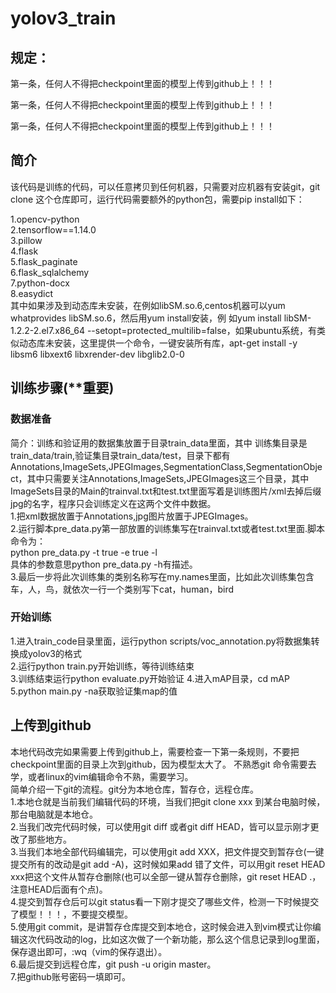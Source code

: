 # yolov3_train   
## 规定：  
第一条，任何人不得把checkpoint里面的模型上传到github上！！！

第一条，任何人不得把checkpoint里面的模型上传到github上！！！

第一条，任何人不得把checkpoint里面的模型上传到github上！！！  
## 简介
该代码是训练的代码，可以任意拷贝到任何机器，只需要对应机器有安装git，git clone 这个仓库即可，运行代码需要额外的python包，需要pip install如下：

1.opencv-python  
2.tensorflow==1.14.0  
3.pillow  
4.flask  
5.flask_paginate  
6.flask_sqlalchemy  
7.python-docx  
8.easydict  
其中如果涉及到动态库未安装，在例如libSM.so.6,centos机器可以yum whatprovides libSM.so.6，然后用yum install安装，例
如yum install libSM-1.2.2-2.el7.x86_64 --setopt=protected_multilib=false，如果ubuntu系统，有类似动态库未安装，这里提供一个命令，一键安装所有库，apt-get install -y libsm6 libxext6 libxrender-dev libglib2.0-0
## 训练步骤(**重要)
### 数据准备
简介：训练和验证用的数据集放置于目录train_data里面，其中
训练集目录是train_data/train,验证集目录train_data/test，目录下都有Annotations,ImageSets,JPEGImages,SegmentationClass,SegmentationObject，其中只需要关注Annotations,ImageSets,JPEGImages这三个目录，其中ImageSets目录的Main的trainval.txt和test.txt里面写着是训练图片/xml去掉后缀jpg的名字，程序只会训练定义在这两个文件中数据。  
1.把xml数据放置于Annotations,jpg图片放置于JPEGImages。  
2.运行脚本pre_data.py第一部放置的训练集写在trainval.txt或者test.txt里面.脚本命令为：  
python pre_data.py -t true -e true -l  
具体的参数意思python pre_data.py -h有描述。  
3.最后一步将此次训练集的类别名称写在my.names里面，比如此次训练集包含车，人，鸟，就依次一行一个类别写下cat，human，bird  
### 开始训练
1.进入train_code目录里面，运行python scripts/voc_annotation.py将数据集转换成yolov3的格式  
2.运行python train.py开始训练，等待训练结束  
3.训练结束运行python evaluate.py开始验证
4.进入mAP目录，cd mAP
5.python main.py -na获取验证集map的值
## 上传到github
本地代码改完如果需要上传到github上，需要检查一下第一条规则，不要把checkpoint里面的目录上次到github，因为模型太大了。 不熟悉git 命令需要去学，或者linux的vim编辑命令不熟，需要学习。  
简单介绍一下git的流程。git分为本地仓库，暂存仓，远程仓库。  
1.本地仓就是当前我们编辑代码的环境，当我们把git clone xxx 到某台电脑时候，那台电脑就是本地仓。  
2.当我们改完代码时候，可以使用git diff 或者git diff HEAD，皆可以显示刚才更改了那些地方。  
3.当我们本地全部代码编辑完，可以使用git add XXX，把文件提交到暂存仓(一键提交所有的改动是git add -A)，这时候如果add 错了文件，可以用git reset HEAD xxx把这个文件从暂存仓删除(也可以全部一键从暂存仓删除，git reset HEAD .，注意HEAD后面有个点)。  
4.提交到暂存仓后可以git status看一下刚才提交了哪些文件，检测一下时候提交了模型！！！，不要提交模型。  
5.使用git commit，是讲暂存仓库提交到本地仓，这时候会进入到vim模式让你编辑这次代码改动的log，比如这次做了一个新功能，那么这个信息记录到log里面，保存退出即可，:wq（vim的保存退出）。  
6.最后提交到远程仓库，git push -u origin master。  
7.把github账号密码一填即可。  
